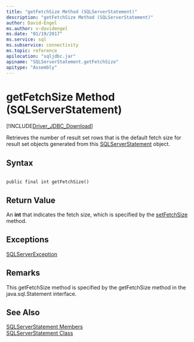 ```yaml
---
title: "getFetchSize Method (SQLServerStatement)"
description: "getFetchSize Method (SQLServerStatement)"
author: David-Engel
ms.author: v-davidengel
ms.date: "01/19/2017"
ms.service: sql
ms.subservice: connectivity
ms.topic: reference
apilocation: "sqljdbc.jar"
apiname: "SQLServerStatement.getFetchSize"
apitype: "Assembly"
---
```

# getFetchSize Method (SQLServerStatement)
[!INCLUDE[Driver_JDBC_Download](../../../includes/driver_jdbc_download.md)]

  Retrieves the number of result set rows that is the default fetch size for result set objects generated from this [SQLServerStatement](../../../connect/jdbc/reference/sqlserverstatement-class.md) object.  
  
## Syntax  
  
```  
  
public final int getFetchSize()  
```  
  
## Return Value  
 An **int** that indicates the fetch size, which is specified by the [setFetchSize](../../../connect/jdbc/reference/setfetchsize-method-sqlserverstatement.md) method.  
  
## Exceptions  
 [SQLServerException](../../../connect/jdbc/reference/sqlserverexception-class.md)  
  
## Remarks  
 This getFetchSize method is specified by the getFetchSize method in the java.sql.Statement interface.  
  
## See Also  
 [SQLServerStatement Members](../../../connect/jdbc/reference/sqlserverstatement-members.md)   
 [SQLServerStatement Class](../../../connect/jdbc/reference/sqlserverstatement-class.md)  
  
  
